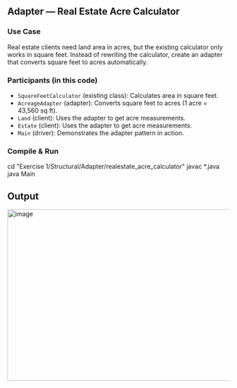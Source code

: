 ## Adapter — Real Estate Acre Calculator

### Use Case
Real estate clients need land area in acres, but the existing calculator only works in square feet. Instead of rewriting the calculator, create an adapter that converts square feet to acres automatically.

### Participants (in this code)
- `SquareFeetCalculator` (existing class): Calculates area in square feet.
- `AcreageAdapter` (adapter): Converts square feet to acres (1 acre = 43,560 sq ft).
- `Land` (client): Uses the adapter to get acre measurements.
- `Estate` (client): Uses the adapter to get acre measurements.
- `Main` (driver): Demonstrates the adapter pattern in action.

### Compile & Run
cd "Exercise 1/Structural/Adapter/realestate_acre_calculator"
javac *.java
java Main

## Output
<img width="878" height="390" alt="image" src="https://github.com/user-attachments/assets/3037611f-f944-4986-b05e-2493352663e8" />
